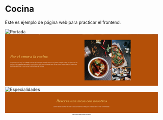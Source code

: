 # Cocina

Este es ejemplo de página web para practicar el frontend.

![Portada](./img/portada.png)
![Título](./img/titulo.png)
![Especialidades](./img/especialidades.png)
![Reserva](./img/reserva.png)